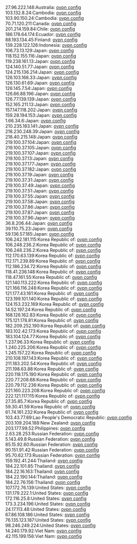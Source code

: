 27.96.222.148:Australia: [ovpn config](vpn/27_96_222_148.ovpn)  
103.132.8.24:Cambodia: [ovpn config](vpn/103_132_8_24.ovpn)  
103.90.150.24:Cambodia: [ovpn config](vpn/103_90_150_24.ovpn)  
70.71.120.211:Canada: [ovpn config](vpn/70_71_120_211.ovpn)  
201.214.159.84:Chile: [ovpn config](vpn/201_214_159_84.ovpn)  
186.178.64.174:Ecuador: [ovpn config](vpn/186_178_64_174.ovpn)  
88.193.134.45:Finland: [ovpn config](vpn/88_193_134_45.ovpn)  
139.228.122.126:Indonesia: [ovpn config](vpn/139_228_122_126.ovpn)  
106.73.13.129:Japan: [ovpn config](vpn/106_73_13_129.ovpn)  
118.152.155.116:Japan: [ovpn config](vpn/118_152_155_116.ovpn)  
119.238.161.13:Japan: [ovpn config](vpn/119_238_161_13.ovpn)  
124.140.51.77:Japan: [ovpn config](vpn/124_140_51_77.ovpn)  
124.215.136.214:Japan: [ovpn config](vpn/124_215_136_214.ovpn)  
126.103.168.33:Japan: [ovpn config](vpn/126_103_168_33.ovpn)  
126.130.61.69:Japan: [ovpn config](vpn/126_130_61_69.ovpn)  
126.145.7.54:Japan: [ovpn config](vpn/126_145_7_54.ovpn)  
126.66.88.196:Japan: [ovpn config](vpn/126_66_88_196.ovpn)  
126.77.139.139:Japan: [ovpn config](vpn/126_77_139_139.ovpn)  
152.165.211.13:Japan: [ovpn config](vpn/152_165_211_13.ovpn)  
157.147.118.202:Japan: [ovpn config](vpn/157_147_118_202.ovpn)  
159.28.194.153:Japan: [ovpn config](vpn/159_28_194_153.ovpn)  
1.66.34.6:Japan: [ovpn config](vpn/1_66_34_6.ovpn)  
210.235.183.141:Japan: [ovpn config](vpn/210_235_183_141.ovpn)  
218.230.248.39:Japan: [ovpn config](vpn/218_230_248_39.ovpn)  
218.40.215.148:Japan: [ovpn config](vpn/218_40_215_148.ovpn)  
219.100.37.104:Japan: [ovpn config](vpn/219_100_37_104.ovpn)  
219.100.37.105:Japan: [ovpn config](vpn/219_100_37_105.ovpn)  
219.100.37.107:Japan: [ovpn config](vpn/219_100_37_107.ovpn)  
219.100.37.13:Japan: [ovpn config](vpn/219_100_37_13.ovpn)  
219.100.37.177:Japan: [ovpn config](vpn/219_100_37_177.ovpn)  
219.100.37.182:Japan: [ovpn config](vpn/219_100_37_182.ovpn)  
219.100.37.19:Japan: [ovpn config](vpn/219_100_37_19.ovpn)  
219.100.37.31:Japan: [ovpn config](vpn/219_100_37_31.ovpn)  
219.100.37.49:Japan: [ovpn config](vpn/219_100_37_49.ovpn)  
219.100.37.51:Japan: [ovpn config](vpn/219_100_37_51.ovpn)  
219.100.37.55:Japan: [ovpn config](vpn/219_100_37_55.ovpn)  
219.100.37.58:Japan: [ovpn config](vpn/219_100_37_58.ovpn)  
219.100.37.86:Japan: [ovpn config](vpn/219_100_37_86.ovpn)  
219.100.37.87:Japan: [ovpn config](vpn/219_100_37_87.ovpn)  
219.100.37.96:Japan: [ovpn config](vpn/219_100_37_96.ovpn)  
36.8.206.44:Japan: [ovpn config](vpn/36_8_206_44.ovpn)  
39.110.75.23:Japan: [ovpn config](vpn/39_110_75_23.ovpn)  
59.136.57.185:Japan: [ovpn config](vpn/59_136_57_185.ovpn)  
106.242.181.115:Korea Republic of: [ovpn config](vpn/106_242_181_115.ovpn)  
106.248.236.2:Korea Republic of: [ovpn config](vpn/106_248_236_2.ovpn)  
106.248.236.2:Korea Republic of: [ovpn config](vpn/106_248_236_2.ovpn)  
112.170.63.139:Korea Republic of: [ovpn config](vpn/112_170_63_139.ovpn)  
112.171.239.89:Korea Republic of: [ovpn config](vpn/112_171_239_89.ovpn)  
112.186.234.72:Korea Republic of: [ovpn config](vpn/112_186_234_72.ovpn)  
118.41.236.148:Korea Republic of: [ovpn config](vpn/118_41_236_148.ovpn)  
118.47.161.55:Korea Republic of: [ovpn config](vpn/118_47_161_55.ovpn)  
121.140.113.222:Korea Republic of: [ovpn config](vpn/121_140_113_222.ovpn)  
121.166.116.248:Korea Republic of: [ovpn config](vpn/121_166_116_248.ovpn)  
121.177.43.161:Korea Republic of: [ovpn config](vpn/121_177_43_161.ovpn)  
123.199.101.140:Korea Republic of: [ovpn config](vpn/123_199_101_140.ovpn)  
124.153.232.169:Korea Republic of: [ovpn config](vpn/124_153_232_169.ovpn)  
14.52.197.24:Korea Republic of: [ovpn config](vpn/14_52_197_24.ovpn)  
168.126.162.83:Korea Republic of: [ovpn config](vpn/168_126_162_83.ovpn)  
175.121.178.81:Korea Republic of: [ovpn config](vpn/175_121_178_81.ovpn)  
182.209.252.190:Korea Republic of: [ovpn config](vpn/182_209_252_190.ovpn)  
183.102.42.173:Korea Republic of: [ovpn config](vpn/183_102_42_173.ovpn)  
183.104.124.77:Korea Republic of: [ovpn config](vpn/183_104_124_77.ovpn)  
1.237.96.33:Korea Republic of: [ovpn config](vpn/1_237_96_33.ovpn)  
1.240.225.206:Korea Republic of: [ovpn config](vpn/1_240_225_206.ovpn)  
1.245.157.22:Korea Republic of: [ovpn config](vpn/1_245_157_22.ovpn)  
210.108.197.143:Korea Republic of: [ovpn config](vpn/210_108_197_143.ovpn)  
211.183.202.54:Korea Republic of: [ovpn config](vpn/211_183_202_54.ovpn)  
211.198.63.88:Korea Republic of: [ovpn config](vpn/211_198_63_88.ovpn)  
220.118.175.190:Korea Republic of: [ovpn config](vpn/220_118_175_190.ovpn)  
220.77.208.68:Korea Republic of: [ovpn config](vpn/220_77_208_68.ovpn)  
220.79.112.236:Korea Republic of: [ovpn config](vpn/220_79_112_236.ovpn)  
221.160.223.208:Korea Republic of: [ovpn config](vpn/221_160_223_208.ovpn)  
222.121.117.115:Korea Republic of: [ovpn config](vpn/222_121_117_115.ovpn)  
27.35.85.7:Korea Republic of: [ovpn config](vpn/27_35_85_7.ovpn)  
59.30.41.59:Korea Republic of: [ovpn config](vpn/59_30_41_59.ovpn)  
61.74.161.232:Korea Republic of: [ovpn config](vpn/61_74_161_232.ovpn)  
103.43.77.69:Lao People's Democratic Republic: [ovpn config](vpn/103_43_77_69.ovpn)  
203.109.204.188:New Zealand: [ovpn config](vpn/203_109_204_188.ovpn)  
203.177.99.52:Philippines: [ovpn config](vpn/203_177_99_52.ovpn)  
2.63.28.253:Russian Federation: [ovpn config](vpn/2_63_28_253.ovpn)  
5.143.49.8:Russian Federation: [ovpn config](vpn/5_143_49_8.ovpn)  
85.15.92.60:Russian Federation: [ovpn config](vpn/85_15_92_60.ovpn)  
90.151.91.42:Russian Federation: [ovpn config](vpn/90_151_91_42.ovpn)  
95.70.62.173:Russian Federation: [ovpn config](vpn/95_70_62_173.ovpn)  
159.192.41.244:Thailand: [ovpn config](vpn/159_192_41_244.ovpn)  
184.22.101.85:Thailand: [ovpn config](vpn/184_22_101_85.ovpn)  
184.22.16.163:Thailand: [ovpn config](vpn/184_22_16_163.ovpn)  
184.22.190.144:Thailand: [ovpn config](vpn/184_22_190_144.ovpn)  
184.22.76.156:Thailand: [ovpn config](vpn/184_22_76_156.ovpn)  
107.172.76.139:United States: [ovpn config](vpn/107_172_76_139.ovpn)  
131.179.222.1:United States: [ovpn config](vpn/131_179_222_1.ovpn)  
172.116.25.8:United States: [ovpn config](vpn/172_116_25_8.ovpn)  
173.3.234.196:United States: [ovpn config](vpn/173_3_234_196.ovpn)  
24.17.113.48:United States: [ovpn config](vpn/24_17_113_48.ovpn)  
67.86.108.186:United States: [ovpn config](vpn/67_86_108_186.ovpn)  
76.135.123.187:United States: [ovpn config](vpn/76_135_123_187.ovpn)  
98.246.249.224:United States: [ovpn config](vpn/98_246_249_224.ovpn)  
14.240.179.92:Viet Nam: [ovpn config](vpn/14_240_179_92.ovpn)  
42.115.199.156:Viet Nam: [ovpn config](vpn/42_115_199_156.ovpn)  
